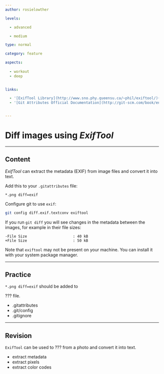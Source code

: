 ```yaml
---
author: rosielowther

levels:

  - advanced

  - medium

type: normal

category: feature

aspects:
  
  - workout
  - deep
  

links:

  - '[ExifTool Library](http://www.sno.phy.queensu.ca/~phil/exiftool/){website}'
  - '[Git Attributes Official Documentation](http://git-scm.com/book/en/v2/Customizing-Git-Git-Attributes){website}'


---
```


# Diff images using *ExifTool*

---
## Content

*ExifTool* can extract the metadata (EXIF) from image files and convert it into text.

Add this to your `.gitattributes` file:
```
*.png diff=exif
```
Configure git to use `exif`:
```bash
git config diff.exif.textconv exiftool
```
If you run `git diff` you will see changes in the metadata between the images, for example in their file sizes:
```
-File Size                     : 40 kB
+File Size                     : 50 kB
```

Note that `exiftool` may not be present on your machine. You can install it with your system package manager.

---
## Practice

`*.png diff=exif`  should be added to

??? file.

* .gitattributes
* .git/config
* .gitignore

---
## Revision

`ExifTool` can be used to ??? from a photo and convert it into text.


* extract metadata
* extract pixels
* extract color codes

 
 
 
